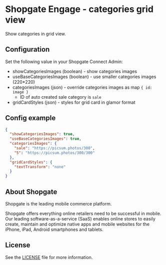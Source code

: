 # Shopgate Engage - categories grid view

Show categories in grid view.

## Configuration

Set the following value in your Shopgate Connect Admin:

* showCategoriesImages (boolean) - show categories images
* useBaseCategoriesImages (boolean) - use smaller categories images (220*220)
* categoriesImages (json) - override categories images as map `{ id: image }`
    - ID of auto created sale category is `sale`
* gridCardStyles (json) - styles for grid card in glamor format

## Config example
```json
{
  "showCategoriesImages": true,
  "useBaseCategoriesImages": true,
  "categoriesImages": {
    "sale": "https://picsum.photos/300",
    "5": "https://picsum.photos/300/300"
  },
  "gridCardStyles": {
    "textTransform": "none"
  }
}
```


## About Shopgate

Shopgate is the leading mobile commerce platform.

Shopgate offers everything online retailers need to be successful in mobile. Our leading
software-as-a-service (SaaS) enables online stores to easily create, maintain and optimize native
apps and mobile websites for the iPhone, iPad, Android smartphones and tablets.

## License
See the [LICENSE](./LICENSE.md) file for more information.
